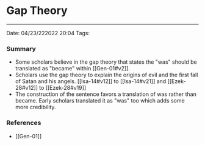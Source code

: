 # Gap Theory
---
Date: 04/23/222022 20:04
Tags: 

### Summary
* Some scholars believe in the gap theory that states the "was" should be translated as "became" within [[Gen-01#v2]]. 
* Scholars use the gap theory to explain the origins of evil and the first fall of Satan and his angels. [[Isa-14#v12]] to [[Isa-14#v21]] and [[Ezek-28#v12]] to [[Ezek-28#v19]]
* The construction of the sentence favors a translation of was rather than became. Early scholars translated it as "was" too which adds some more credibility.

### References
- [[Gen-01]]
